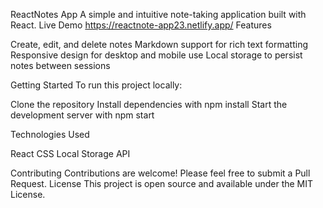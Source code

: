 ReactNotes App
A simple and intuitive note-taking application built with React.
Live Demo
https://reactnote-app23.netlify.app/
Features

Create, edit, and delete notes
Markdown support for rich text formatting
Responsive design for desktop and mobile use
Local storage to persist notes between sessions

Getting Started
To run this project locally:

Clone the repository
Install dependencies with npm install
Start the development server with npm start

Technologies Used

React
CSS
Local Storage API

Contributing
Contributions are welcome! Please feel free to submit a Pull Request.
License
This project is open source and available under the MIT License.
